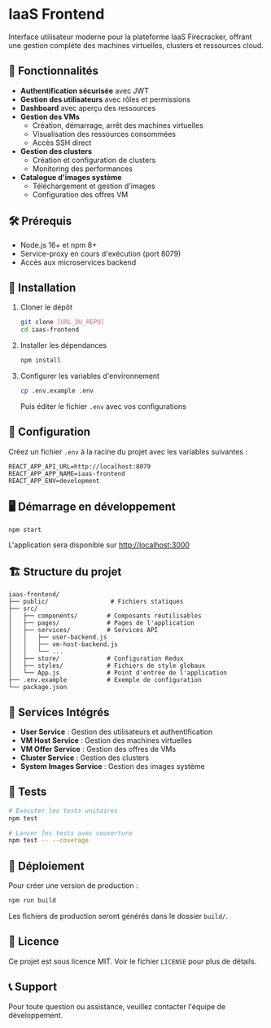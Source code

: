 # IaaS Frontend

Interface utilisateur moderne pour la plateforme IaaS Firecracker, offrant une gestion complète des machines virtuelles, clusters et ressources cloud.

## 🚀 Fonctionnalités

- **Authentification sécurisée** avec JWT
- **Gestion des utilisateurs** avec rôles et permissions
- **Dashboard** avec aperçu des ressources
- **Gestion des VMs**
  - Création, démarrage, arrêt des machines virtuelles
  - Visualisation des ressources consommées
  - Accès SSH direct
- **Gestion des clusters**
  - Création et configuration de clusters
  - Monitoring des performances
- **Catalogue d'images système**
  - Téléchargement et gestion d'images
  - Configuration des offres VM

## 🛠 Prérequis

- Node.js 16+ et npm 8+
- Service-proxy en cours d'exécution (port 8079)
- Accès aux microservices backend

## 🚀 Installation

1. Cloner le dépôt
   ```bash
   git clone [URL_DU_REPO]
   cd iaas-frontend
   ```

2. Installer les dépendances
   ```bash
   npm install
   ```

3. Configurer les variables d'environnement
   ```bash
   cp .env.example .env
   ```
   Puis éditer le fichier `.env` avec vos configurations

## 🔧 Configuration

Créez un fichier `.env` à la racine du projet avec les variables suivantes :

```env
REACT_APP_API_URL=http://localhost:8079
REACT_APP_APP_NAME=iaas-frontend
REACT_APP_ENV=development
```

## 🖥 Démarrage en développement

```bash
npm start
```

L'application sera disponible sur [http://localhost:3000](http://localhost:3000)

## 🏗 Structure du projet

```
iaas-frontend/
├── public/                 # Fichiers statiques
├── src/
│   ├── components/        # Composants réutilisables
│   ├── pages/             # Pages de l'application
│   ├── services/          # Services API
│   │   ├── user-backend.js
│   │   ├── vm-host-backend.js
│   │   └── ...
│   ├── store/             # Configuration Redux
│   ├── styles/            # Fichiers de style globaux
│   └── App.js             # Point d'entrée de l'application
├── .env.example           # Exemple de configuration
└── package.json
```

## 🔌 Services Intégrés

- **User Service** : Gestion des utilisateurs et authentification
- **VM Host Service** : Gestion des machines virtuelles
- **VM Offer Service** : Gestion des offres de VMs
- **Cluster Service** : Gestion des clusters
- **System Images Service** : Gestion des images système

## 🧪 Tests

```bash
# Exécuter les tests unitaires
npm test

# Lancer les tests avec couverture
npm test -- --coverage
```

## 🚀 Déploiement

Pour créer une version de production :

```bash
npm run build
```

Les fichiers de production seront générés dans le dossier `build/`.

## 📄 Licence

Ce projet est sous licence MIT. Voir le fichier `LICENSE` pour plus de détails.

## 📞 Support

Pour toute question ou assistance, veuillez contacter l'équipe de développement.